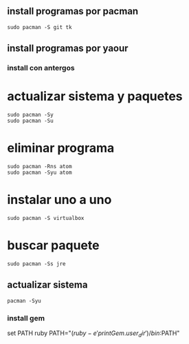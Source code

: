 ## install programas por pacman
	sudo pacman -S git tk

## install programas por yaour

### install con antergos

# actualizar sistema y paquetes
	sudo pacman -Sy
	sudo pacman -Su

# eliminar programa
	sudo pacman -Rns atom
	sudo pacman -Syu atom

# instalar uno a uno
	sudo pacman -S virtualbox

# buscar paquete
	sudo pacman -Ss jre

## actualizar sistema
	pacman -Syu


### install gem
set PATH ruby
	PATH="$(ruby -e 'print Gem.user_dir')/bin:$PATH"
